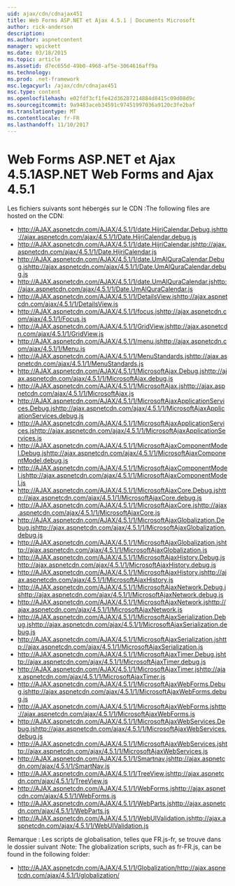 ```yaml
---
uid: ajax/cdn/cdnajax451
title: Web Forms ASP.NET et Ajax 4.5.1 | Documents Microsoft
author: rick-anderson
description: 
ms.author: aspnetcontent
manager: wpickett
ms.date: 03/18/2015
ms.topic: article
ms.assetid: d7ec655d-49b0-4968-af5e-3064616aff9a
ms.technology: 
ms.prod: .net-framework
msc.legacyurl: /ajax/cdn/cdnajax451
msc.type: content
ms.openlocfilehash: e02fdf3cf1fe42d36287214884d8415c09d08d9c
ms.sourcegitcommit: 9a9483aceb34591c97451997036a9120c3fe2baf
ms.translationtype: MT
ms.contentlocale: fr-FR
ms.lasthandoff: 11/10/2017
---
```

<a name="aspnet-web-forms-and-ajax-451"></a><span data-ttu-id="95d10-102">Web Forms ASP.NET et Ajax 4.5.1</span><span class="sxs-lookup"><span data-stu-id="95d10-102">ASP.NET Web Forms and Ajax 4.5.1</span></span>
====================
<span data-ttu-id="95d10-103">Les fichiers suivants sont hébergés sur le CDN :</span><span class="sxs-lookup"><span data-stu-id="95d10-103">The following files are hosted on the CDN:</span></span>

- <span data-ttu-id="95d10-104">http://AJAX.aspnetcdn.com/AJAX/4.5.1/1/date.HijriCalendar.Debug.js</span><span class="sxs-lookup"><span data-stu-id="95d10-104">http://ajax.aspnetcdn.com/ajax/4.5.1/1/Date.HijriCalendar.debug.js</span></span>
- <span data-ttu-id="95d10-105">http://AJAX.aspnetcdn.com/AJAX/4.5.1/1/date.HijriCalendar.js</span><span class="sxs-lookup"><span data-stu-id="95d10-105">http://ajax.aspnetcdn.com/ajax/4.5.1/1/Date.HijriCalendar.js</span></span>
- <span data-ttu-id="95d10-106">http://AJAX.aspnetcdn.com/AJAX/4.5.1/1/date.UmAlQuraCalendar.Debug.js</span><span class="sxs-lookup"><span data-stu-id="95d10-106">http://ajax.aspnetcdn.com/ajax/4.5.1/1/Date.UmAlQuraCalendar.debug.js</span></span>
- <span data-ttu-id="95d10-107">http://AJAX.aspnetcdn.com/AJAX/4.5.1/1/date.UmAlQuraCalendar.js</span><span class="sxs-lookup"><span data-stu-id="95d10-107">http://ajax.aspnetcdn.com/ajax/4.5.1/1/Date.UmAlQuraCalendar.js</span></span>
- <span data-ttu-id="95d10-108">http://AJAX.aspnetcdn.com/AJAX/4.5.1/1/DetailsView.js</span><span class="sxs-lookup"><span data-stu-id="95d10-108">http://ajax.aspnetcdn.com/ajax/4.5.1/1/DetailsView.js</span></span>
- <span data-ttu-id="95d10-109">http://AJAX.aspnetcdn.com/AJAX/4.5.1/1/focus.js</span><span class="sxs-lookup"><span data-stu-id="95d10-109">http://ajax.aspnetcdn.com/ajax/4.5.1/1/Focus.js</span></span>
- <span data-ttu-id="95d10-110">http://AJAX.aspnetcdn.com/AJAX/4.5.1/1/GridView.js</span><span class="sxs-lookup"><span data-stu-id="95d10-110">http://ajax.aspnetcdn.com/ajax/4.5.1/1/GridView.js</span></span>
- <span data-ttu-id="95d10-111">http://AJAX.aspnetcdn.com/AJAX/4.5.1/1/menu.js</span><span class="sxs-lookup"><span data-stu-id="95d10-111">http://ajax.aspnetcdn.com/ajax/4.5.1/1/Menu.js</span></span>
- <span data-ttu-id="95d10-112">http://AJAX.aspnetcdn.com/AJAX/4.5.1/1/MenuStandards.js</span><span class="sxs-lookup"><span data-stu-id="95d10-112">http://ajax.aspnetcdn.com/ajax/4.5.1/1/MenuStandards.js</span></span>
- <span data-ttu-id="95d10-113">http://AJAX.aspnetcdn.com/AJAX/4.5.1/1/MicrosoftAjax.Debug.js</span><span class="sxs-lookup"><span data-stu-id="95d10-113">http://ajax.aspnetcdn.com/ajax/4.5.1/1/MicrosoftAjax.debug.js</span></span>
- <span data-ttu-id="95d10-114">http://AJAX.aspnetcdn.com/AJAX/4.5.1/1/MicrosoftAjax.js</span><span class="sxs-lookup"><span data-stu-id="95d10-114">http://ajax.aspnetcdn.com/ajax/4.5.1/1/MicrosoftAjax.js</span></span>
- <span data-ttu-id="95d10-115">http://AJAX.aspnetcdn.com/AJAX/4.5.1/1/MicrosoftAjaxApplicationServices.Debug.js</span><span class="sxs-lookup"><span data-stu-id="95d10-115">http://ajax.aspnetcdn.com/ajax/4.5.1/1/MicrosoftAjaxApplicationServices.debug.js</span></span>
- <span data-ttu-id="95d10-116">http://AJAX.aspnetcdn.com/AJAX/4.5.1/1/MicrosoftAjaxApplicationServices.js</span><span class="sxs-lookup"><span data-stu-id="95d10-116">http://ajax.aspnetcdn.com/ajax/4.5.1/1/MicrosoftAjaxApplicationServices.js</span></span>
- <span data-ttu-id="95d10-117">http://AJAX.aspnetcdn.com/AJAX/4.5.1/1/MicrosoftAjaxComponentModel.Debug.js</span><span class="sxs-lookup"><span data-stu-id="95d10-117">http://ajax.aspnetcdn.com/ajax/4.5.1/1/MicrosoftAjaxComponentModel.debug.js</span></span>
- <span data-ttu-id="95d10-118">http://AJAX.aspnetcdn.com/AJAX/4.5.1/1/MicrosoftAjaxComponentModel.js</span><span class="sxs-lookup"><span data-stu-id="95d10-118">http://ajax.aspnetcdn.com/ajax/4.5.1/1/MicrosoftAjaxComponentModel.js</span></span>
- <span data-ttu-id="95d10-119">http://AJAX.aspnetcdn.com/AJAX/4.5.1/1/MicrosoftAjaxCore.Debug.js</span><span class="sxs-lookup"><span data-stu-id="95d10-119">http://ajax.aspnetcdn.com/ajax/4.5.1/1/MicrosoftAjaxCore.debug.js</span></span>
- <span data-ttu-id="95d10-120">http://AJAX.aspnetcdn.com/AJAX/4.5.1/1/MicrosoftAjaxCore.js</span><span class="sxs-lookup"><span data-stu-id="95d10-120">http://ajax.aspnetcdn.com/ajax/4.5.1/1/MicrosoftAjaxCore.js</span></span>
- <span data-ttu-id="95d10-121">http://AJAX.aspnetcdn.com/AJAX/4.5.1/1/MicrosoftAjaxGlobalization.Debug.js</span><span class="sxs-lookup"><span data-stu-id="95d10-121">http://ajax.aspnetcdn.com/ajax/4.5.1/1/MicrosoftAjaxGlobalization.debug.js</span></span>
- <span data-ttu-id="95d10-122">http://AJAX.aspnetcdn.com/AJAX/4.5.1/1/MicrosoftAjaxGlobalization.js</span><span class="sxs-lookup"><span data-stu-id="95d10-122">http://ajax.aspnetcdn.com/ajax/4.5.1/1/MicrosoftAjaxGlobalization.js</span></span>
- <span data-ttu-id="95d10-123">http://AJAX.aspnetcdn.com/AJAX/4.5.1/1/MicrosoftAjaxHistory.Debug.js</span><span class="sxs-lookup"><span data-stu-id="95d10-123">http://ajax.aspnetcdn.com/ajax/4.5.1/1/MicrosoftAjaxHistory.debug.js</span></span>
- <span data-ttu-id="95d10-124">http://AJAX.aspnetcdn.com/AJAX/4.5.1/1/MicrosoftAjaxHistory.js</span><span class="sxs-lookup"><span data-stu-id="95d10-124">http://ajax.aspnetcdn.com/ajax/4.5.1/1/MicrosoftAjaxHistory.js</span></span>
- <span data-ttu-id="95d10-125">http://AJAX.aspnetcdn.com/AJAX/4.5.1/1/MicrosoftAjaxNetwork.Debug.js</span><span class="sxs-lookup"><span data-stu-id="95d10-125">http://ajax.aspnetcdn.com/ajax/4.5.1/1/MicrosoftAjaxNetwork.debug.js</span></span>
- <span data-ttu-id="95d10-126">http://AJAX.aspnetcdn.com/AJAX/4.5.1/1/MicrosoftAjaxNetwork.js</span><span class="sxs-lookup"><span data-stu-id="95d10-126">http://ajax.aspnetcdn.com/ajax/4.5.1/1/MicrosoftAjaxNetwork.js</span></span>
- <span data-ttu-id="95d10-127">http://AJAX.aspnetcdn.com/AJAX/4.5.1/1/MicrosoftAjaxSerialization.Debug.js</span><span class="sxs-lookup"><span data-stu-id="95d10-127">http://ajax.aspnetcdn.com/ajax/4.5.1/1/MicrosoftAjaxSerialization.debug.js</span></span>
- <span data-ttu-id="95d10-128">http://AJAX.aspnetcdn.com/AJAX/4.5.1/1/MicrosoftAjaxSerialization.js</span><span class="sxs-lookup"><span data-stu-id="95d10-128">http://ajax.aspnetcdn.com/ajax/4.5.1/1/MicrosoftAjaxSerialization.js</span></span>
- <span data-ttu-id="95d10-129">http://AJAX.aspnetcdn.com/AJAX/4.5.1/1/MicrosoftAjaxTimer.Debug.js</span><span class="sxs-lookup"><span data-stu-id="95d10-129">http://ajax.aspnetcdn.com/ajax/4.5.1/1/MicrosoftAjaxTimer.debug.js</span></span>
- <span data-ttu-id="95d10-130">http://AJAX.aspnetcdn.com/AJAX/4.5.1/1/MicrosoftAjaxTimer.js</span><span class="sxs-lookup"><span data-stu-id="95d10-130">http://ajax.aspnetcdn.com/ajax/4.5.1/1/MicrosoftAjaxTimer.js</span></span>
- <span data-ttu-id="95d10-131">http://AJAX.aspnetcdn.com/AJAX/4.5.1/1/MicrosoftAjaxWebForms.Debug.js</span><span class="sxs-lookup"><span data-stu-id="95d10-131">http://ajax.aspnetcdn.com/ajax/4.5.1/1/MicrosoftAjaxWebForms.debug.js</span></span>
- <span data-ttu-id="95d10-132">http://AJAX.aspnetcdn.com/AJAX/4.5.1/1/MicrosoftAjaxWebForms.js</span><span class="sxs-lookup"><span data-stu-id="95d10-132">http://ajax.aspnetcdn.com/ajax/4.5.1/1/MicrosoftAjaxWebForms.js</span></span>
- <span data-ttu-id="95d10-133">http://AJAX.aspnetcdn.com/AJAX/4.5.1/1/MicrosoftAjaxWebServices.Debug.js</span><span class="sxs-lookup"><span data-stu-id="95d10-133">http://ajax.aspnetcdn.com/ajax/4.5.1/1/MicrosoftAjaxWebServices.debug.js</span></span>
- <span data-ttu-id="95d10-134">http://AJAX.aspnetcdn.com/AJAX/4.5.1/1/MicrosoftAjaxWebServices.js</span><span class="sxs-lookup"><span data-stu-id="95d10-134">http://ajax.aspnetcdn.com/ajax/4.5.1/1/MicrosoftAjaxWebServices.js</span></span>
- <span data-ttu-id="95d10-135">http://AJAX.aspnetcdn.com/AJAX/4.5.1/1/Smartnav.js</span><span class="sxs-lookup"><span data-stu-id="95d10-135">http://ajax.aspnetcdn.com/ajax/4.5.1/1/SmartNav.js</span></span>
- <span data-ttu-id="95d10-136">http://AJAX.aspnetcdn.com/AJAX/4.5.1/1/TreeView.js</span><span class="sxs-lookup"><span data-stu-id="95d10-136">http://ajax.aspnetcdn.com/ajax/4.5.1/1/TreeView.js</span></span>
- <span data-ttu-id="95d10-137">http://AJAX.aspnetcdn.com/AJAX/4.5.1/1/WebForms.js</span><span class="sxs-lookup"><span data-stu-id="95d10-137">http://ajax.aspnetcdn.com/ajax/4.5.1/1/WebForms.js</span></span>
- <span data-ttu-id="95d10-138">http://AJAX.aspnetcdn.com/AJAX/4.5.1/1/WebParts.js</span><span class="sxs-lookup"><span data-stu-id="95d10-138">http://ajax.aspnetcdn.com/ajax/4.5.1/1/WebParts.js</span></span>
- <span data-ttu-id="95d10-139">http://AJAX.aspnetcdn.com/AJAX/4.5.1/1/WebUIValidation.js</span><span class="sxs-lookup"><span data-stu-id="95d10-139">http://ajax.aspnetcdn.com/ajax/4.5.1/1/WebUIValidation.js</span></span>

<span data-ttu-id="95d10-140">Remarque : Les scripts de globalisation, telles que FR.js-fr, se trouve dans le dossier suivant :</span><span class="sxs-lookup"><span data-stu-id="95d10-140">Note: The globalization scripts, such as fr-FR.js, can be found in the following folder:</span></span>

- <span data-ttu-id="95d10-141">http://AJAX.aspnetcdn.com/AJAX/4.5.1/1/Globalization/</span><span class="sxs-lookup"><span data-stu-id="95d10-141">http://ajax.aspnetcdn.com/ajax/4.5.1/1/globalization/</span></span>
